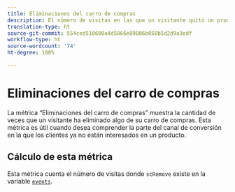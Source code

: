 ```yaml
---
title: Eliminaciones del carro de compras
description: El número de visitas en las que un visitante quitó un producto del carro de compras.
translation-type: ht
source-git-commit: 554ced510600a4d5866e89806b058b5d2d9a3edf
workflow-type: ht
source-wordcount: '74'
ht-degree: 100%

---
```



# Eliminaciones del carro de compras

La métrica “Eliminaciones del carro de compras” muestra la cantidad de veces que un visitante ha eliminado algo de su carro de compras. Esta métrica es útil cuando desea comprender la parte del canal de conversión en la que los clientes ya no están interesados en un producto.

## Cálculo de esta métrica

Esta métrica cuenta el número de visitas donde `scRemove` existe en la variable [`events`](/help/implement/vars/page-vars/events/events-overview.md).
